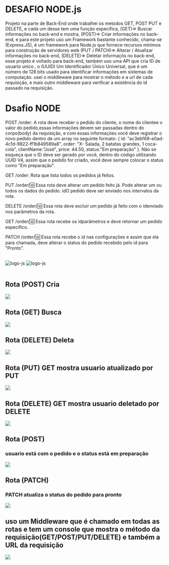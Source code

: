 # DESAFIO NODE.js


Projeto na parte de Back-End onde trabalhei os metodos GET, POST PUT e DELETE, e cada um desse tem uma função especifica, (GET)=> Buscar informações no back-end e mostra, (POST)=> Criar informações no back-end,  e para este projeto uso um Framework bastante conhecido, chama-se (Express.JS), é um framework para Node.js que fornece recursos mínimos para construção de servidores web (PUT / PATCH)=> Alterar / Atualizar informações no back-end, (DELETE)=> Deletar informaçõs no back-end, esse projeto é voltado para back-end, também uso uma API que cria  ID de usuario unico , o (UUID) Um Identificador Único Universal, que é um número de 128 bits usado para identificar informações em sistemas de computação.
 usei o middleware para mostrar o método e a url de cada requisição, e mais outro middleware para verificar a existência do id passado na requisição.
 
<h1>Dsafio NODE</h1>
POST /order: A rota deve receber o pedido do cliente, o nome do clientee o valor do pedido,essas informações devem ser passadas dentro do corpo(body) da requisição, e com essas informações você deve registrar o novo pedido dentro de um array no seguinte formato: 
{ 
 id: "ac3ebf68-e0ad-4c1d-9822-ff1b849589a8",
 order: "X- Salada, 2 batatas grandes, 1 coca-cola", 
 clientName:"José", price: 44.50, 
 status:"Em preparação" 
 }.
  Não se esqueça que o ID deve ser gerado por você, dentro do código utilizando UUID V4, assim que o pedido for criado, você deve sempre colocar o status como "Em preparação".

GET /order: Rota que lista todos os pedidos já feitos.

PUT /order/:id: Essa rota deve alterar um pedido feito já. Pode alterar um ou todos os dados do pedido. idO pedido deve ser enviado nos intervalos da rota.

DELETE /order/:id: Essa rota deve excluir um pedido já feito com o idenviado nos parâmetros da rota.

GET /order/:id: Essa rota recebe os idparâmetros e deve retornar um pedido específico.

PATCH /order/:id: Essa rota recebe o id nas configurações e assim que ela para chamada, deve alterar o status do pedido recebido pelo id para "Pronto".

<br>
<img src="https://img.shields.io/badge/JavaScript-323330?style=for-the-badge&logo=javascript&logoColor=F7DF1E" alt="logo-js">
<img src="https://img.shields.io/badge/Node.js-43853D?style=for-the-badge&logo=node.js&logoColor=white)"  alt="logo-js">
<br>
<br>
<h2>Rota (POST) Cria</h2>
<img src="./assets/Captura de Tela (51).png">
<br>
<h2>Rota (GET) Busca</h2>
<img src="./assets/Captura de Tela (52).png">
<br>
<h2>Rota (DELETE) Deleta </h2>
<img src="./assets/Captura de Tela (54).png">
<br>
<h2>Rota (PUT) GET mostra usuario atualizado por PUT</h2>
<img src="./assets/Captura de Tela (55).png">
<br>
<h2>Rota (DELETE) GET mostra usuario deletado por DELETE</h2>
<img src="./assets/Captura de Tela (56).png">
<br>
<h2>Rota (POST) <h3>usuario está com o pedido e o status está em preparação</h3></h2>
<img src="./assets/Captura de Tela (61).png">
<br>
<h2>Rota (PATCH) <h3>PATCH atualiza o status do pedido para pronto</h3></h2>
<img src="./assets/Captura de Tela (62).png">
<br>
<h2>uso um Middleware que é chamado em todas as rotas e tem um console que mostra o método da requisição(GET/POST/PUT/DELETE) e também a URL da requisição </h2>
<img src="./assets/Captura de Tela (63).png">
<br>
